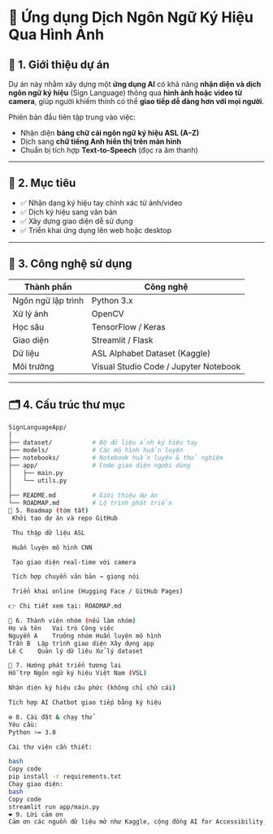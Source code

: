 # 🤟 Ứng dụng Dịch Ngôn Ngữ Ký Hiệu Qua Hình Ảnh

## 🚀 1. Giới thiệu dự án
Dự án này nhằm xây dựng một **ứng dụng AI** có khả năng **nhận diện và dịch ngôn ngữ ký hiệu** (Sign Language) thông qua **hình ảnh hoặc video từ camera**, giúp người khiếm thính có thể **giao tiếp dễ dàng hơn với mọi người**.

Phiên bản đầu tiên tập trung vào việc:
- Nhận diện **bảng chữ cái ngôn ngữ ký hiệu ASL (A–Z)**  
- Dịch sang **chữ tiếng Anh hiển thị trên màn hình**
- Chuẩn bị tích hợp **Text-to-Speech** (đọc ra âm thanh)

---

## 🧭 2. Mục tiêu
- ✅ Nhận dạng ký hiệu tay chính xác từ ảnh/video  
- ✅ Dịch ký hiệu sang văn bản  
- ✅ Xây dựng giao diện dễ sử dụng  
- ✅ Triển khai ứng dụng lên web hoặc desktop  

---

## 🧩 3. Công nghệ sử dụng
| Thành phần | Công nghệ |
|-------------|------------|
| Ngôn ngữ lập trình | Python 3.x |
| Xử lý ảnh | OpenCV |
| Học sâu | TensorFlow / Keras |
| Giao diện | Streamlit / Flask |
| Dữ liệu | ASL Alphabet Dataset (Kaggle) |
| Môi trường | Visual Studio Code / Jupyter Notebook |

---

## 🗂️ 4. Cấu trúc thư mục
```bash
SignLanguageApp/
│
├── dataset/           # Bộ dữ liệu ảnh ký hiệu tay
├── models/            # Các mô hình huấn luyện
├── notebooks/         # Notebook huấn luyện & thử nghiệm
├── app/               # Code giao diện người dùng
│   ├── main.py
│   └── utils.py
│
├── README.md          # Giới thiệu dự án
└── ROADMAP.md         # Lộ trình phát triển
📅 5. Roadmap (tóm tắt)
 Khởi tạo dự án và repo GitHub

 Thu thập dữ liệu ASL

 Huấn luyện mô hình CNN

 Tạo giao diện real-time với camera

 Tích hợp chuyển văn bản → giọng nói

 Triển khai online (Hugging Face / GitHub Pages)

👉 Chi tiết xem tại: ROADMAP.md

👥 6. Thành viên nhóm (nếu làm nhóm)
Họ và tên	Vai trò	Công việc
Nguyễn A	Trưởng nhóm	Huấn luyện mô hình
Trần B	Lập trình giao diện	Xây dựng app
Lê C	Quản lý dữ liệu	Xử lý dataset

🧠 7. Hướng phát triển tương lai
Hỗ trợ Ngôn ngữ ký hiệu Việt Nam (VSL)

Nhận diện ký hiệu câu phức (không chỉ chữ cái)

Tích hợp AI Chatbot giao tiếp bằng ký hiệu

⚙️ 8. Cài đặt & chạy thử
Yêu cầu:
Python >= 3.8

Cài thư viện cần thiết:

bash
Copy code
pip install -r requirements.txt
Chạy giao diện:
bash
Copy code
streamlit run app/main.py
❤️ 9. Lời cảm ơn
Cảm ơn các nguồn dữ liệu mở như Kaggle, cộng đồng AI for Accessibility, và những người đóng góp giúp dự án phát triển.
